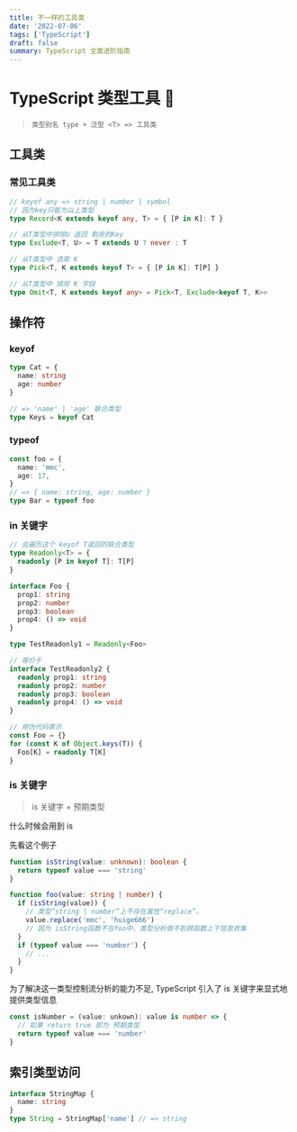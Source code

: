 ```yaml
---
title: 不一样的工具类
date: '2022-07-06'
tags: ['TypeScript']
draft: false
summary: TypeScript 全面进阶指南
---
```


# TypeScript 类型工具 🔧

> `类型别名 type + 泛型 <T> => 工具类`

## 工具类

### 常见工具类

```ts
// keyof any => string | number | symbol
// 因为key只能为以上类型
type Record<K extends keyof any, T> = { [P in K]: T }

// 从T类型中排除U 返回 剩余的Key
type Exclude<T, U> = T extends U ? never : T

// 从T类型中 选取 K
type Pick<T, K extends keyof T> = { [P in K]: T[P] }

// 从T类型中 排除 K 字段
type Omit<T, K extends keyof any> = Pick<T, Exclude<keyof T, K>>
```

## 操作符

### keyof

```ts
type Cat = {
  name: string
  age: number
}

// => 'name' | 'age' 联合类型
type Keys = keyof Cat
```

### typeof

```ts
const foo = {
  name: 'mmc',
  age: 17,
}
// => { name: string, age: number }
type Bar = typeof foo
```

### in 关键字

```ts
// 会遍历这个 keyof T返回的联合类型
type Readonly<T> = {
  readonly [P in keyof T]: T[P]
}

interface Foo {
  prop1: string
  prop2: number
  prop3: boolean
  prop4: () => void
}

type TestReadonly1 = Readonly<Foo>

// 等价于
interface TestReadonly2 {
  readonly prop1: string
  readonly prop2: number
  readonly prop3: boolean
  readonly prop4: () => void
}

// 用伪代码表示
const Foo = {}
for (const K of Object.keys(T)) {
  Foo[K] = readonly T[K]
}
```

### is 关键字

> is 关键字 + 预期类型

什么时候会用到 is

先看这个例子

```ts
function isString(value: unknown): boolean {
  return typeof value === 'string'
}

function foo(value: string | number) {
  if (isString(value)) {
    // 类型“string | number”上不存在属性“replace”。
    value.replace('mmc', 'huige666')
    // 因为 isString函数不在foo中，类型分析做不到跨函数上下信息收集
  }
  if (typeof value === 'number') {
    // ...
  }
}
```

为了解决这一类型控制流分析的能力不足, TypeScript 引入了 is 关键字来显式地提供类型信息

```ts
const isNumber = (value: unkown): value is number => {
  // 如果 return true 即为 预期类型
  return typeof value === 'number'
}
```

## 索引类型访问

```ts
interface StringMap {
  name: string
}
type String = StringMap['name'] // => string
```
